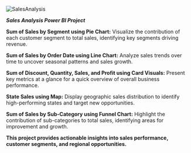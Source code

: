 



![SalesAnalysis](https://github.com/user-attachments/assets/75efa3ad-7762-42bb-8195-48b9d61a746f)

***Sales Analysis Power BI Project***

**Sum of Sales by Segment using Pie Chart:** Visualize the contribution of each customer segment to total sales, identifying key segments driving revenue.

**Sum of Sales by Order Date using Line Chart:** Analyze sales trends over time to uncover seasonal patterns and sales growth.

**Sum of Discount, Quantity, Sales, and Profit using Card Visuals:** Present key metrics at a glance for a quick overview of overall business performance.

**State Sales using Map:** Display geographic sales distribution to identify high-performing states and target new opportunities.

**Sum of Sales by Sub-Category using Funnel Chart:** Highlight the contribution of sub-categories to total sales, identifying areas for improvement and growth.

**This project provides actionable insights into sales performance, customer segments, and regional opportunities.**
